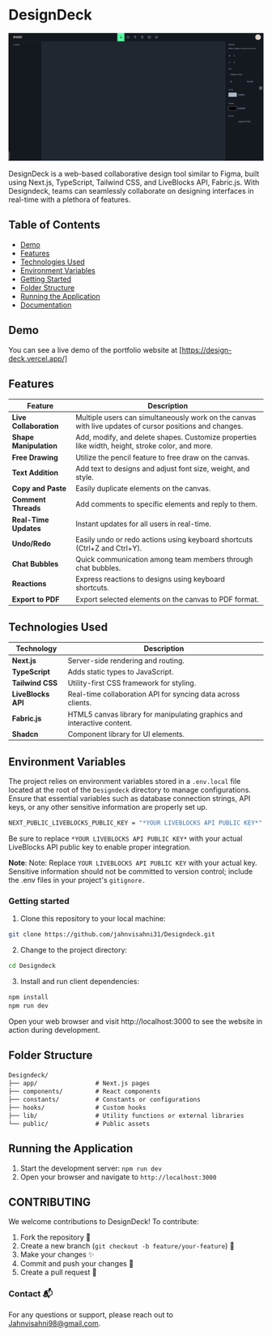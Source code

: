 # DesignDeck

![DesignDeck Screenshot](designdeckui.png)

DesignDeck is a web-based collaborative design tool similar to Figma, built using Next.js, TypeScript, Tailwind CSS, and LiveBlocks API, Fabric.js. With Designdeck, teams can seamlessly collaborate on designing interfaces in real-time with a plethora of features.

## Table of Contents

- [Demo](#demo)
- [Features](#features)
- [Technologies Used](#technologies-used)
- [Environment Variables](#environment-variables)
- [Getting Started](#getting-started)
- [Folder Structure](#folder-structure)
- [Running the Application](#running-the-application)
- [Documentation](#documentation)

## Demo

You can see a live demo of the portfolio website at [https://design-deck.vercel.app/]

## Features

| Feature               | Description                                                                                               |
|----------------------|-----------------------------------------------------------------------------------------------------------|
| **Live Collaboration** | Multiple users can simultaneously work on the canvas with live updates of cursor positions and changes. |
| **Shape Manipulation** | Add, modify, and delete shapes. Customize properties like width, height, stroke color, and more.        |
| **Free Drawing**      | Utilize the pencil feature to free draw on the canvas.                                                  |
| **Text Addition**     | Add text to designs and adjust font size, weight, and style.                                            |
| **Copy and Paste**    | Easily duplicate elements on the canvas.                                                                 |
| **Comment Threads**   | Add comments to specific elements and reply to them.                                                    |
| **Real-Time Updates** | Instant updates for all users in real-time.                                                              |
| **Undo/Redo**        | Easily undo or redo actions using keyboard shortcuts (Ctrl+Z and Ctrl+Y).                               |
| **Chat Bubbles**     | Quick communication among team members through chat bubbles.                                              |
| **Reactions**        | Express reactions to designs using keyboard shortcuts.                                                   |
| **Export to PDF**    | Export selected elements on the canvas to PDF format.                                                   |


## Technologies Used

| Technology        | Description                                                        |
|-------------------|--------------------------------------------------------------------|
| **Next.js**       | Server-side rendering and routing.                                 |
| **TypeScript**    | Adds static types to JavaScript.                                  |
| **Tailwind CSS**  | Utility-first CSS framework for styling.                          |
| **LiveBlocks API**| Real-time collaboration API for syncing data across clients.      |
| **Fabric.js**     | HTML5 canvas library for manipulating graphics and interactive content. |
| **Shadcn**        | Component library for UI elements.        

## Environment Variables

The project relies on environment variables stored in a `.env.local` file located at the root of the `Designdeck` directory to manage configurations. Ensure that essential variables such as database connection strings, API keys, or any other sensitive information are properly set up.

```bash
NEXT_PUBLIC_LIVEBLOCKS_PUBLIC_KEY = "*YOUR LIVEBLOCKS API PUBLIC KEY*"
```

Be sure to replace `*YOUR LIVEBLOCKS API PUBLIC KEY*` with your actual LiveBlocks API public key to enable proper integration.

**Note**: Note: Replace `YOUR LIVEBLOCKS API PUBLIC KEY` with your actual key. Sensitive information should not be committed to version control; include the .env files in your project's `gitignore.`

### Getting started

1. Clone this repository to your local machine:

```bash
git clone https://github.com/jahnvisahni31/Designdeck.git
```

2. Change to the project directory:

```bash
cd Designdeck
```

3. Install and run client dependencies:

```bash
npm install
npm run dev
```

Open your web browser and visit http://localhost:3000 to see the website in action during development.

## Folder Structure

```
Designdeck/
├── app/                # Next.js pages
├── components/         # React components
├── constants/          # Constants or configurations
├── hooks/              # Custom hooks
├── lib/                # Utility functions or external libraries
└── public/             # Public assets
```

## Running the Application

1. Start the development server: `npm run dev`
2. Open your browser and navigate to `http://localhost:3000`

## CONTRIBUTING 

We welcome contributions to DesignDeck! To contribute:

1. Fork the repository 🍴
2. Create a new branch (`git checkout -b feature/your-feature`) 🌱
3. Make your changes ✨
4. Commit and push your changes 🚀
5. Create a pull request 🔄

### Contact 📬

For any questions or support, please reach out to [Jahnvisahni98@gmail.com](mailto:jahnvisahni98@gmail.com).
